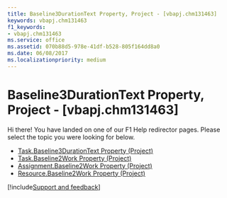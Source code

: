 ```yaml
---
title: Baseline3DurationText Property, Project - [vbapj.chm131463]
keywords: vbapj.chm131463
f1_keywords:
- vbapj.chm131463
ms.service: office
ms.assetid: 070b88d5-978e-41df-b528-805f164dd8a0
ms.date: 06/08/2017
ms.localizationpriority: medium
---
```



# Baseline3DurationText Property, Project - [vbapj.chm131463]

Hi there! You have landed on one of our F1 Help redirector pages. Please select the topic you were looking for below.

- [Task.Baseline3DurationText Property (Project)](https://msdn.microsoft.com/library/fa0ea4df-7658-5255-d91b-24a76005d7bc%28Office.15%29.aspx)
- [Task.Baseline2Work Property (Project)](https://msdn.microsoft.com/library/e2720d77-8c82-612a-6aad-76b8c6b788ab%28Office.15%29.aspx)
- [Assignment.Baseline2Work Property (Project)](https://msdn.microsoft.com/library/40be106a-90ea-8240-d6ee-a485663bcbec%28Office.15%29.aspx)
- [Resource.Baseline2Work Property (Project)](https://msdn.microsoft.com/library/21da8ba9-ae84-96f1-023d-c34d4cb56eef%28Office.15%29.aspx)

[!include[Support and feedback](~/includes/feedback-boilerplate.md)]
